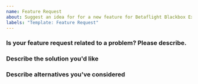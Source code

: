 ```yaml
---
name: Feature Request
about: Suggest an idea for for a new feature for Betaflight Blackbox Explorer
labels: "Template: Feature Request"
---
```

<!-- This is a template that you must fill. If not, the message will be closed. So don't erase any subtitle in this template (they start with ###)
and complete all of them -->

<!-- Please note that feature requests are not 'fire and forget'. It is a lot more likely that the feature you would like to have will be implemented if you keep watching your feature request, and provide more details to developers looking into implementing your feature, and help them with testing. -->

### Is your feature request related to a problem? Please describe.
<!-- A clear and concise description of what the problem is. Ex. I'm always frustrated when [...] -->

### Describe the solution you'd like
<!-- A clear and concise description of what you want to happen. -->

### Describe alternatives you've considered
<!-- A clear and concise description of any alternative solutions or features you've considered. -->


<!-- Add any other context or screenshots about the feature request that you think might be relevant here. -->
